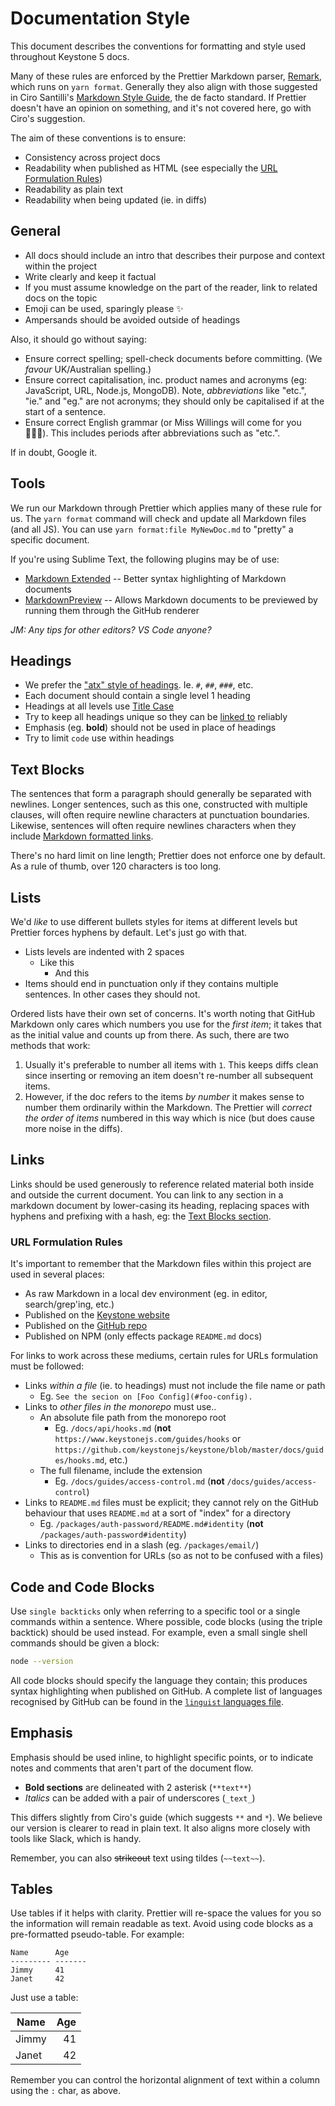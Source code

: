 <!--[meta]
section: guides
title: Documentation Style
[meta]-->

# Documentation Style

This document describes the conventions for formatting and style used throughout Keystone 5 docs.

Many of these rules are enforced by the Prettier Markdown parser,
[Remark](https://github.com/remarkjs/remark/tree/master/packages/remark-parse),
which runs on `yarn format`.
Generally they also align with those suggested in Ciro Santilli's
[Markdown Style Guide](http://www.cirosantilli.com/markdown-style-guide), the de facto standard.
If Prettier doesn't have an opinion on something, and it's not covered here, go with Ciro's suggestion.

The aim of these conventions is to ensure:

- Consistency across project docs
- Readability when published as HTML (see especially the [URL Formulation Rules](#url-formulation-rules))
- Readability as plain text
- Readability when being updated (ie. in diffs)

## General

- All docs should include an intro that describes their purpose and context within the project
- Write clearly and keep it factual
- If you must assume knowledge on the part of the reader, link to related docs on the topic
- Emoji can be used, sparingly please ✨
- Ampersands should be avoided outside of headings

Also, it should go without saying:

- Ensure correct spelling; spell-check documents before committing.
  (We _favour_ UK/Australian spelling.)
- Ensure correct capitalisation, inc. product names and acronyms (eg: JavaScript, URL, Node.js, MongoDB).
  Note, _abbreviations_ like "etc.", "ie." and "eg." are not acronyms;
  they should only be capitalised if at the start of a sentence.
- Ensure correct English grammar (or Miss Willings will come for you 👩🏼‍🏫).
  This includes periods after abbreviations such as "etc.".

If in doubt, Google it.

## Tools

We run our Markdown through Prettier which applies many of these rule for us.
The `yarn format` command will check and update all Markdown files (and all JS).
You can use `yarn format:file MyNewDoc.md` to "pretty" a specific document.

If you're using Sublime Text, the following plugins may be of use:

- [Markdown Extended](https://packagecontrol.io/packages/Markdown%20Extended) --
  Better syntax highlighting of Markdown documents
- [MarkdownPreview](https://packagecontrol.io/packages/MarkdownPreview) --
  Allows Markdown documents to be previewed by running them through the GitHub renderer

_JM: Any tips for other editors? VS Code anyone?_

## Headings

- We prefer the ["atx" style of headings](http://www.cirosantilli.com/markdown-style-guide/#option-header-atx).
  Ie. `#`, `##`, `###`, etc.
- Each document should contain a single level 1 heading
- Headings at all levels use [Title Case](https://en.wikipedia.org/wiki/Letter_case#Stylistic_or_specialised_usage)
- Try to keep all headings unique so they can be [linked to](#headings) reliably
- Emphasis (eg. **bold**) should not be used in place of headings
- Try to limit `code` use within headings

## Text Blocks

The sentences that form a paragraph should generally be separated with newlines.
Longer sentences, such as this one, constructed with multiple clauses,
will often require newline characters at punctuation boundaries.
Likewise, sentences will often require newlines characters when they include
[Markdown formatted links](https://www.markdownguide.org/basic-syntax#links).

There's no hard limit on line length; Prettier does not enforce one by default.
As a rule of thumb, over 120 characters is too long.

## Lists

We'd _like_ to use different bullets styles for items at different levels but Prettier forces hyphens by default.
Let's just go with that.

- Lists levels are indented with 2 spaces
  - Like this
    - And this
- Items should end in punctuation only if they contains multiple sentences.
  In other cases they should not.

Ordered lists have their own set of concerns.
It's worth noting that GitHub Markdown only cares which numbers you use for the _first item_;
it takes that as the initial value and counts up from there.
As such, there are two methods that work:

1. Usually it's preferable to number all items with `1`.
   This keeps diffs clean since inserting or removing an item doesn't re-number all subsequent items.
2. However, if the doc refers to the items _by number_ it makes sense to number them ordinarily within the Markdown.
   The Prettier will _correct the order of items_ numbered in this way which is nice (but does cause more noise in the diffs).

## Links

Links should be used generously to reference related material both inside and outside the current document.
You can link to any section in a markdown document by lower-casing its heading,
replacing spaces with hyphens and prefixing with a hash, eg: the [Text Blocks section](#text-blocks).

### URL Formulation Rules

It's important to remember that the Markdown files within this project are used in several places:

- As raw Markdown in a local dev environment (eg. in editor, search/grep'ing, etc.)
- Published on the [Keystone website](https://keystonejs.com/)
- Published on the [GitHub repo](https://github.com/keystonejs/keystone)
- Published on NPM (only effects package `README.md` docs)

For links to work across these mediums, certain rules for URLs formulation must be followed:

- Links _within a file_ (ie. to headings) must not include the file name or path
  - Eg. `See the secion on [Foo Config](#foo-config).`
- Links to _other files in the monorepo_ must use..
  - An absolute file path from the monorepo root
    - Eg. `/docs/api/hooks.md` (**not** `https://www.keystonejs.com/guides/hooks` or `https://github.com/keystonejs/keystone/blob/master/docs/guides/hooks.md`, etc.)
  - The full filename, include the extension
    - Eg. `/docs/guides/access-control.md` (**not** `/docs/guides/access-control`)
- Links to `README.md` files must be explicit; they cannot rely on the GitHub behaviour that uses `README.md` at a sort of "index" for a directory
  - Eg. `/packages/auth-password/README.md#identity` (**not** `/packages/auth-password#identity`)
- Links to directories end in a slash (eg. `/packages/email/`)
  - This as is convention for URLs (so as not to be confused with a files)

## Code and Code Blocks

Use `single backticks` only when referring to a specific tool or a single commands within a sentence.
Where possible, code blocks (using the triple backtick) should be used instead.
For example, even a small single shell commands should be given a block:

```sh
node --version
```

All code blocks should specify the language they contain;
this produces syntax highlighting when published on GitHub.
A complete list of languages recognised by GitHub can be found in the
[`linguist` languages file](https://github.com/github/linguist/blob/master/lib/linguist/languages.yml).

## Emphasis

Emphasis should be used inline, to highlight specific points,
or to indicate notes and comments that aren't part of the document flow.

- **Bold sections** are delineated with 2 asterisk (`**text**`)
- _Italics_ can be added with a pair of underscores (`_text_`)

This differs slightly from Ciro's guide (which suggests `**` and `*`).
We believe our version is clearer to read in plain text.
It also aligns more closely with tools like Slack, which is handy.

Remember, you can also ~~strikeout~~ text using tildes (`~~text~~`).

## Tables

Use tables if it helps with clarity. Prettier will re-space the values for you
so the information will remain readable as text. Avoid using code blocks as a
pre-formatted pseudo-table. For example:

```
Name      Age
--------- -------
Jimmy     41
Janet     42
```

Just use a table:

| Name  | Age |
| ----- | --: |
| Jimmy |  41 |
| Janet |  42 |

Remember you can control the horizontal alignment of text within a column using the `:` char, as above.
